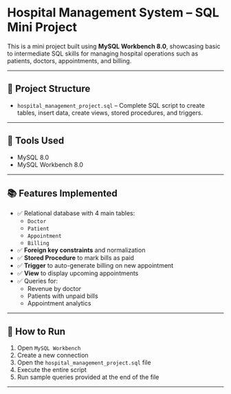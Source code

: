 # Hospital Management System – SQL Mini Project

This is a mini project built using **MySQL Workbench 8.0**, showcasing basic to intermediate SQL skills for managing hospital operations such as patients, doctors, appointments, and billing.

---

## 📁 Project Structure

- `hospital_management_project.sql` – Complete SQL script to create tables, insert data, create views, stored procedures, and triggers.

---

## 🔧 Tools Used
- MySQL 8.0
- MySQL Workbench 8.0

---

## 📚 Features Implemented

- ✅ Relational database with 4 main tables:
  - `Doctor`
  - `Patient`
  - `Appointment`
  - `Billing`
- ✅ **Foreign key constraints** and normalization
- ✅ **Stored Procedure** to mark bills as paid
- ✅ **Trigger** to auto-generate billing on new appointment
- ✅ **View** to display upcoming appointments
- ✅ Queries for:
  - Revenue by doctor
  - Patients with unpaid bills
  - Appointment analytics

---

## 🧪 How to Run

1. Open `MySQL Workbench`
2. Create a new connection
3. Open the `hospital_management_project.sql` file
4. Execute the entire script
5. Run sample queries provided at the end of the file

---
